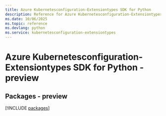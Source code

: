 ```yaml
---
title: Azure Kubernetesconfiguration-Extensiontypes SDK for Python
description: Reference for Azure Kubernetesconfiguration-Extensiontypes SDK for Python
ms.date: 10/06/2025
ms.topic: reference
ms.devlang: python
ms.service: kubernetesconfiguration-extensiontypes
---
```

# Azure Kubernetesconfiguration-Extensiontypes SDK for Python - preview
## Packages - preview
[!INCLUDE [packages](kubernetesconfiguration-extensiontypes-index.md)]